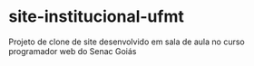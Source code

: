 # site-institucional-ufmt
Projeto de clone de site desenvolvido em sala de aula no curso programador web do Senac Goiás
